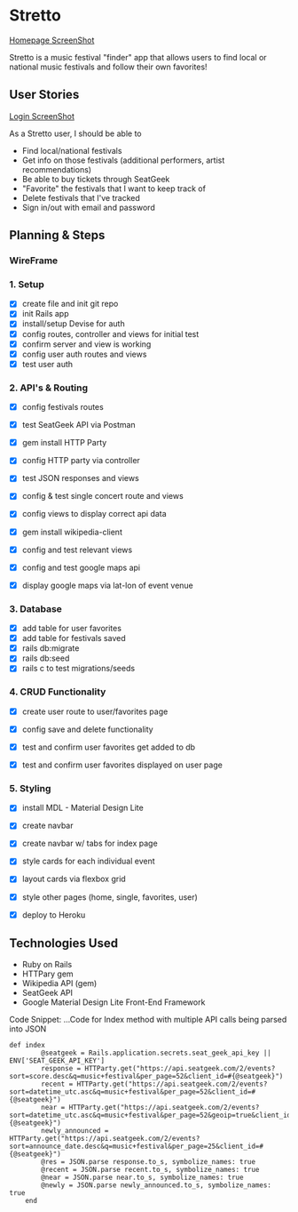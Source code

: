 # Stretto
[Homepage ScreenShot](https://github.com/Cityslick/Stretto/blob/master/app/assets/images/stretto-home.png)

Stretto is a music festival "finder" app that allows users to find local or national
music festivals and follow their own favorites!

## User Stories

[Login ScreenShot](https://github.com/Cityslick/Stretto/blob/master/app/assets/images/Log-Screen.png)

As a Stretto user, I should be able to 

- Find local/national festivals
- Get info on those festivals (additional performers, artist recommendations)
- Be able to buy tickets through SeatGeek
- "Favorite" the festivals that I want to keep track of
- Delete festivals that I've tracked
- Sign in/out with email and password


## Planning & Steps


### WireFrame


### 1. Setup
- [x] create file and init git repo
- [x] init Rails app
- [x] install/setup Devise for auth
- [x] config routes, controller and views for initial test
- [x] confirm server and view is working
- [x] config user auth routes and views
- [x] test user auth

### 2. API's & Routing
- [x] config festivals routes 
- [x] test SeatGeek API via Postman
- [x] gem install HTTP Party
- [x] config HTTP party via controller
- [x] test JSON responses and views
- [x] config & test single concert route and views
- [x] config views to display correct api data
- [x] gem install wikipedia-client
- [x] config and test relevant views
- [x] config and test google maps api
- [x] display google maps via lat-lon of event venue


### 3. Database
- [x] add table for user favorites
- [x] add table for festivals saved
- [x] rails db:migrate
- [x] rails db:seed
- [x] rails c to test migrations/seeds

### 4. CRUD Functionality
- [x] create user route to user/favorites page
- [x] config save and delete functionality
- [x] test and confirm user favorites get added to db
- [x] test and confirm user favorites displayed on user page


### 5. Styling
- [x] install MDL - Material Design Lite
- [x] create navbar
- [x] create navbar w/ tabs for index page
- [x] style cards for each individual event
- [x] layout cards via flexbox grid
- [x] style other pages (home, single, favorites, user)
- [x] deploy to Heroku


## Technologies Used

- Ruby on Rails
- HTTPary gem
- Wikipedia API (gem)
- SeatGeek API
- Google Material Design Lite Front-End Framework

Code Snippet:
...Code for Index method with multiple API calls being parsed into JSON

```
def index
        @seatgeek = Rails.application.secrets.seat_geek_api_key || ENV['SEAT_GEEK_API_KEY']
        response = HTTParty.get("https://api.seatgeek.com/2/events?sort=score.desc&q=music+festival&per_page=52&client_id=#{@seatgeek}") 
        recent = HTTParty.get("https://api.seatgeek.com/2/events?sort=datetime_utc.asc&q=music+festival&per_page=52&client_id=#{@seatgeek}") 
        near = HTTParty.get("https://api.seatgeek.com/2/events?sort=datetime_utc.asc&q=music+festival&per_page=52&geoip=true&client_id=#{@seatgeek}")
        newly_announced = HTTParty.get("https://api.seatgeek.com/2/events?sort=announce_date.desc&q=music+festival&per_page=25&client_id=#{@seatgeek}")  
        @res = JSON.parse response.to_s, symbolize_names: true
        @recent = JSON.parse recent.to_s, symbolize_names: true
        @near = JSON.parse near.to_s, symbolize_names: true
        @newly = JSON.parse newly_announced.to_s, symbolize_names: true
    end
```


